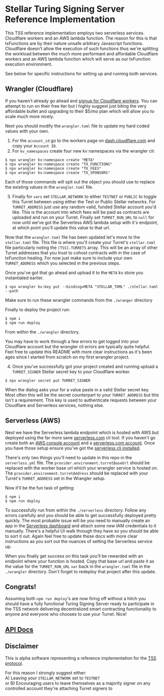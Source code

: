 # Stellar Turing Signing Server Reference Implementation

This TSS reference implementation employs two serverless services. Cloudflare workers and an AWS lambda function. The reason for this is that txFunctions are by their nature unsafe arbitrary Javascript functions. Cloudflare doesn't allow the execution of such functions thus we're splitting the workload between the much more performant and affordable Cloudflare workers and an AWS lambda function which will serve as our txFunction execution environment.

See below for specific instructions for setting up and running both services.

## Wrangler (Cloudflare)
If you haven't already go ahead and [signup for Cloudflare workers](https://dash.cloudflare.com/). You can attempt to run on their free tier but I highly suggest just biting the very affordable bullet and upgrading to their $5/mo plan which will allow you to scale much more nicely.

Next you should modify the `wrangler.toml` file to update my hard coded values with your own.

1. For the `account_id` go to the workers page on [dash.cloudflare.com](https://dash.cloudflare.com) and copy your `Account ID`.
2. For `kv_namespaces` create four new kv namespaces via the wrangler cli:
```
$ npx wrangler kv:namespace create "META"
$ npx wrangler kv:namespace create "TX_FUNCTIONS"
$ npx wrangler kv:namespace create "TX_FEES"
$ npx wrangler kv:namespace create "TX_SPONSORS"
```
Each of those commands will spit out the object you should use to replace the existing values in the `wrangler.toml` file.

3. Finally for `vars` set `STELLAR_NETWORK` to either `TESTNET` or `PUBLIC` to toggle this Turret between using either the Test or Public Stellar networks. For `TURRET_ADDRESS` just use any random valid, funded Stellar account you'd like. This is the account into which fees will be paid as contracts are uploaded and run on your Turret. Finally set `TURRET_RUN_URL` to `null` for now until we've got the Serverless AWS lambda setup with it's endpoint, at which point you'll update this value to that url.

Now that the `wrangler.toml` file has been updated let's move to the `stellar.toml` file. This file is where you'll create your Turret's `stellar.toml` file particularly noting the `[TSS].TURRETS` array. This will be an array of other Turret addresses that you trust to cohost contracts with in the case of txFunction healing. For now just make sure to include your own `TURRET_ADDRESS` which you selected in the previous steps.

Once you've got that go ahead and upload it to the `META` kv store you instantiated earlier.
```
$ npx wrangler kv:key put --binding=META "STELLAR_TOML" ./stellar.toml --path
```
Make sure to run these wrangler commands from the `./wranger` directory

Finally to deploy the project run:
```
$ npm i
$ npm run deploy
```
From within the `./wrangler` directory.

You may have to work through a few errors to get logged into your Cloudflare account but the wrangler cli errors are typically quite helpful. Feel free to update this README with more clear instructions as it's been ages since I started from scratch on my first wrangler project.

4. Once you've successfully got your project created and running upload a `TURRET_SIGNER` Stellar secret key to your Cloudflare worker.
```
$ npx wrangler secret put TURRET_SIGNER
```
When the dialog asks your for a value paste in a valid Stellar secret key. Most often this will be the secret counterpart to your `TURRET_ADDRESS` but this isn't a requirement. This key is used to authenticate requests between your Cloudflare and Serverless services, nothing else.

## Serverless (AWS)
Next we have the Serverless lambda endpoint which is hosted with AWS but deployed using the far more sane [serverless.com](https://serverless.com) cli tool. If you haven't go create both an [AWS console account](https://www.amazon.com/) and a [serverless.com account](https://www.serverless.com/dashboard/). Once you have those setup ensure you've got the [serverless cli installed](https://github.com/serverless/components#quick-start).

There's only two things you'll need to update in this repo in the `serverless.yml` file. The `provider.environment.turretBaseUrl` should be replaced with the worker base url which your wrangler service is hosted on. The `provider.environment.turretAddress` should be replaced with your Turret's `TURRET_ADDRESS` set in the Wrangler setup.

Now it'll be the fun task of getting:
```
$ npm i
$ npm run deploy
```
To successfully run from within the `./serverless` directory. Follow any errors carefully and you should be able to get successfully deployed pretty quickly. The most probable issue will be you need to manually create an app in the [Serverless dashboard](https://app.serverless.com/tyvdh) and attach some new IAM credentials to it manually. There's a helpful UI walk through they have so you should be able to sort it out. Again feel free to update these docs with more clear instructions as you sort out the nuances of setting the Serverless service up.

When you finally get success on this task you'll be rewarded with an endpoint where your function is hosted. Copy that base url and paste it as the value for the `TURRET_RUN_URL` `var` back in the `wrangler.toml` file in the `./wrangler` directory. Don't forget to redeploy that project after this update.

## Congrats!
Assuming both `npm run deploy`'s are now firing off without a hitch you should have a fully functional Turing Signing Server ready to participate in the TSS network delivering decentralized smart contracting functionality to anyone and everyone who chooses to use your Turret. Nice!

## [API Docs](https://github.com/tyvdh/stellar-tss/wiki)

## Disclaimer
This is alpha software representing a reference implementation for the [TSS protocol](https://tss.stellar.org/).

For this reason I strongly suggest either:  
A) Leaving your `STELLAR_NETWORK` set to `TESTNET`  
or B) Encouraging users to leave themselves as a majority signer on any controlled account they're attaching Turret signers to
